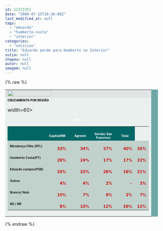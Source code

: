 ```yaml
---
id: 12372351
date: "2006-07-15T16:36:00Z"
last_modified_at: null
tags:
  - "eduardo"
  - "humberto-costa"
  - "interior"
categories:
  - "noticias"
title: "Eduardo perde para Humberto no Interior"
sutia: null
chapeu: null
autor: null
imagem: null
---
```

{% raw %}
<p><TABLE cellSpacing=1 cellPadding=3 width=500 bgColor=#6ca7a6 border=0></p>
<p><TBODY></p>
<p><TR bgColor=#e0e4e5></p>
<p><TD><IMG height=20 src=\"https://www2.uol.com.br/JC/sites/blogdaseleicoes/imagens/pesq_titulo.gif\" width=144></TD></TR></p>
<p><TR></p>
<p><TD bgColor=#eaf0ee><FONT face=\"Verdana, Arial, Helvetica, sans-serif\" color=#000000 size=1><STRONG>CRUZAMENTO POR REGIÃO</STRONG></FONT><BR></p>
<p><TABLE cellSpacing=4 cellPadding=2 width=\"100%\" border=0></p>
<p><TBODY></p>
<p><TR bgColor=#006666></p>
<p><TD>&nbsp;</TD></p>
<p><TD width=60></p>
<p><DIV align=center><STRONG><FONT face=\"Verdana, Arial, Helvetica, sans-serif\" color=#ffffff size=1>Capital/RM</FONT></STRONG></DIV></TD></p>
<p><TD width=60></p>
<p><DIV align=center><STRONG><FONT face=\"Verdana, Arial, Helvetica, sans-serif\" color=#ffffff size=1>Agreste</FONT></STRONG></DIV></TD></p>
<p><TD</p>
<p> width=60></p>
<p><DIV align=center><STRONG><FONT face=\"Verdana, Arial, Helvetica, sans-serif\" color=#ffffff size=1>Mata</FONT></STRONG></DIV></TD></p>
<p><TD width=60></p>
<p><DIV align=center><STRONG><FONT face=\"Verdana, Arial, Helvetica, sans-serif\" color=#ffffff size=1>Sertão/ São Francisco</FONT></STRONG></DIV></TD></p>
<p><TD width=50></p>
<p><DIV align=center><STRONG><FONT face=\"Verdana, Arial, Helvetica, sans-serif\" color=#ffffff size=1>Total</FONT></STRONG></DIV></TD></TR></p>
<p><TR bgColor=#c1d2cd></p>
<p><TD><FONT face=\"Verdana, Arial, Helvetica, sans-serif\" size=1><STRONG>Mendonça Filho (PFL) </STRONG></FONT></TD></p>
<p><TD></p>
<p><DIV align=right><FONT color=#eaf0ee><STRONG><FONT face=\"Verdana, Arial, Helvetica, sans-serif\" color=#cc0000 size=2>33%</FONT></STRONG></FONT></DIV></TD></p>
<p><TD></p>
<p><DIV align=right><FONT color=#eaf0ee><STRONG><FONT face=\"Verdana, Arial, Helvetica, sans-serif\" color=#cc0000 size=2>34%</FONT></STRONG></FONT></DIV></TD></p>
<p><TD></p>
<p><DIV align=right><FONT color=#eaf0ee><STRONG><FONT face=\"Verdana, Arial, Helvetica, sans-serif\" color=#cc0000 size=2>37%</FONT></STRONG></FONT></DIV></TD></p>
<p><TD></p>
<p><DIV align=right><FONT color=#eaf0ee><STRONG><FONT face=\"Verdana, Arial, Helvetica, sans-serif\" color=#cc0000 size=2>40%</FONT></STRONG></FONT></DIV></TD></p>
<p><TD></p>
<p><DIV align=right><FONT color=#eaf0ee><STRONG><FONT face=\"Verdana, Arial, Helvetica, sans-serif\" color=#cc0000 size=2>35%</FONT></STRONG></FONT></DIV></TD></TR></p>
<p><TR bgColor=#c1d2cd></p>
<p><TD><FONT face=\"Verdana, Arial, Helvetica, sans-serif\" size=1><STRONG>Humberto Costa(PT) </STRONG></FONT></TD></p>
<p><TD></p>
<p><DIV align=right><FONT color=#eaf0ee><STRONG><FONT face=\"Verdana, Arial, Helvetica, sans-serif\" color=#cc0000 size=2>26%</FONT></STRONG></FONT></DIV></TD></p>
<p><TD></p>
<p><DIV align=right><FONT color=#eaf0ee><STRONG><FONT face=\"Verdana, Arial, Helvetica, sans-serif\" color=#cc0000 size=2>24%</FONT></STRONG></FONT></DIV></TD></p>
<p><TD></p>
<p><DIV align=right><FONT color=#eaf0ee><STRONG><FONT face=\"Verdana, Arial, Helvetica, sans-serif\" color=#cc0000 size=2>17%</FONT></STRONG></FONT></DIV></TD></p>
<p><TD></p>
<p><DIV align=right><FONT color=#eaf0ee><STRONG><FONT face=\"Verdana, Arial, Helvetica, sans-serif\" color=#cc0000 size=2>17%</FONT></STRONG></FONT></DIV></TD></p>
<p><TD></p>
<p><DIV align=right><FONT color=#eaf0ee><STRONG><FONT face=\"Verdana, Arial, Helvetica, sans-serif\" color=#cc0000 size=2>22%</FONT></STRONG></FONT></DIV></TD></TR></p>
<p><TR bgColor=#c1d2cd></p>
<p><TD><FONT face=\"Verdana, Arial, Helvetica, sans-serif\" size=1><STRONG>Eduardo campos(PSB) </STRONG></FONT></TD></p>
<p><TD></p>
<p><DIV align=right><FONT color=#eaf0ee><STRONG><FONT face=\"Verdana, Arial, Helvetica, sans-serif\" color=#cc0000 size=2>20%</FONT></STRONG></FONT></DIV></TD></p>
<p><TD></p>
<p><DIV align=right><FONT color=#eaf0ee><STRONG><FONT face=\"Verdana, Arial, Helvetica, sans-serif\" color=#cc0000 size=2>22%</FONT></STRONG></FONT></DIV></TD></p>
<p><TD></p>
<p><DIV align=right><FONT color=#eaf0ee><STRONG><FONT face=\"Verdana, Arial, Helvetica, sans-serif\" color=#cc0000 size=2>26%</FONT></STRONG></FONT></DIV></TD></p>
<p><TD></p>
<p><DIV align=right><FONT color=#eaf0ee><STRONG><FONT face=\"Verdana, Arial, Helvetica, sans-serif\" color=#cc0000 size=2>16%</FONT></STRONG></FONT></DIV></TD></p>
<p><TD></p>
<p><DIV align=right><FONT color=#eaf0ee><STRONG><FONT face=\"Verdana, Arial, Helvetica, sans-serif\" color=#cc0000 size=2>21%</FONT></STRONG></FONT></DIV></TD></TR></p>
<p><TR bgColor=#c1d2cd></p>
<p><TD><FONT face=\"Verdana, Arial, Helvetica, sans-serif\" size=1><STRONG>Outros</STRONG></FONT></TD></p>
<p><TD></p>
<p><DIV align=right><FONT color=#eaf0ee><STRONG><FONT face=\"Verdana, Arial, Helvetica, sans-serif\" color=#cc0000 size=2>4%</FONT></STRONG></FONT></DIV></TD></p>
<p><TD></p>
<p><DIV align=right><FONT color=#eaf0ee><STRONG><FONT face=\"Verdana, Arial, Helvetica, sans-serif\" color=#cc0000 size=2>4%</FONT></STRONG></FONT></DIV></TD></p>
<p><TD></p>
<p><DIV align=right><FONT color=#eaf0ee><STRONG><FONT face=\"Verdana, Arial, Helvetica, sans-serif\" color=#cc0000 size=2>2%</FONT></STRONG></FONT></DIV></TD></p>
<p><TD></p>
<p><DIV align=right><FONT color=#eaf0ee><STRONG><FONT face=\"Verdana, Arial, Helvetica, sans-serif\" color=#cc0000 size=2>-</FONT></STRONG></FONT></DIV></TD></p>
<p><TD></p>
<p><DIV align=right><FONT color=#eaf0ee><STRONG><FONT face=\"Verdana, Arial, Helvetica, sans-serif\" color=#cc0000 size=2>3%</FONT></STRONG></FONT></DIV></TD></TR></p>
<p><TR bgColor=#c1d2cd></p>
<p><TD><FONT face=\"Verdana, Arial, Helvetica, sans-serif\" size=1><STRONG>Branco/ Nulo</STRONG></FONT></TD></p>
<p><TD></p>
<p><DIV align=right><FONT color=#eaf0ee><STRONG><FONT face=\"Verdana, Arial, Helvetica, sans-serif\" color=#cc0000 size=2>10%</FONT></STRONG></FONT></DIV></TD></p>
<p><TD></p>
<p><DIV align=right><FONT color=#eaf0ee><STRONG><FONT face=\"Verdana, Arial, Helvetica, sans-serif\" color=#cc0000 size=2>7%</FONT></STRONG></FONT></DIV></TD></p>
<p><TD></p>
<p><DIV align=right><FONT color=#eaf0ee><STRONG><FONT face=\"Verdana, Arial, Helvetica, sans-serif\" color=#cc0000 size=2>8%</FONT></STRONG></FONT></DIV></TD></p>
<p><TD></p>
<p><DIV align=right><FONT color=#eaf0ee><STRONG><FONT face=\"Verdana, Arial, Helvetica, sans-serif\" color=#cc0000 size=2>2%</FONT></STRONG></FONT></DIV></TD></p>
<p><TD></p>
<p><DIV align=right><FONT color=#eaf0ee><STRONG><FONT face=\"Verdana, Arial, Helvetica, sans-serif\" color=#cc0000 size=2>7%</FONT></STRONG></FONT></DIV></TD></TR></p>
<p><TR bgColor=#c1d2cd></p>
<p><TD><FONT face=\"Verdana, Arial, Helvetica, sans-serif\" size=1><STRONG>NS / NR</STRONG></FONT></TD></p>
<p><TD></p>
<p><DIV align=right><FONT color=#eaf0ee><STRONG><FONT face=\"Verdana, Arial, Helvetica, sans-serif\" color=#cc0000 size=2>8%</FONT></STRONG></FONT></DIV></TD></p>
<p><TD></p>
<p><DIV align=right><FONT color=#eaf0ee><STRONG><FONT face=\"Verdana, Arial, Helvetica, sans-serif\" color=#cc0000 size=2>10%</FONT></STRONG></FONT></DIV></TD></p>
<p><TD></p>
<p><DIV align=right><FONT color=#eaf0ee><STRONG><FONT face=\"Verdana, Arial, Helvetica, sans-serif\" color=#cc0000 size=2>12%</FONT></STRONG></FONT></DIV></TD></p>
<p><TD></p>
<p><DIV align=right><FONT color=#eaf0ee><STRONG><FONT face=\"Verdana, Arial, Helvetica, sans-serif\" color=#cc0000 size=2>26%</FONT></STRONG></FONT></DIV></TD></p>
<p><TD></p>
<p><DIV align=right><FONT color=#eaf0ee><STRONG><FONT face=\"Verdana, Arial, Helvetica, sans-serif\" color=#cc0000 size=2>12%</FONT></STRONG></FONT></DIV></TD></TR></TBODY></TABLE></TD></TR></TBODY></TABLE> </p>
{% endraw %}